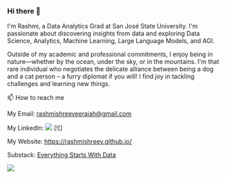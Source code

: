 ### Hi there 👋

I'm Rashmi, a Data Analytics Grad at San José State University. I'm passionate about discovering insights from data and exploring Data Science, Analytics, Machine Learning, Large Language Models, and AGI.

Outside of my academic and professional commitments, I enjoy being in nature—whether by the ocean, under the sky, or in the mountains. I'm that rare individual who negotiates the delicate alliance between being a dog and a cat person – a furry diplomat if you will!
I find joy in tackling challenges and learning new things.

📫 How to reach me

My Email: rashmishreeveeraiah@gmail.com

My LinkedIn: [![](https://img.shields.io/badge/LinkedIn-0077B5?style=for-the-badge&logo=linkedin&logoColor=white)](https://www.linkedin.com/in/rashmishreev/) [![]

My Website: https://rashmishreev.github.io/

Substack: [Everything Starts With Data](https://substack.com/@everythingstartswithdata?utm_source=profile-page)

![](https://komarev.com/ghpvc/?username=rashmishreev&style=flat-square&color=blueviolet)

